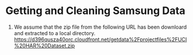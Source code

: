 Getting and Cleaning Samsung Data
=================


1. We assume that the zip file from the following URL has been downloard and extracted to a local directory.
https://d396qusza40orc.cloudfront.net/getdata%2Fprojectfiles%2FUCI%20HAR%20Dataset.zip

